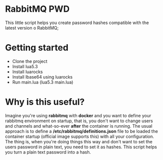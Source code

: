RabbitMQ PWD
============

This little script helps you create password hashes
compatible with the latest version o RabbitMQ;

Getting started
===============

* Clone the project
* Install lua5.3
* Install luarocks
* Install lbase64 using luarocks
* Run main.lua (lua5.3 main.lua)

Why is this useful?
===================

Imagine you're using **rabbitmq** with **docker**
and you want to define your rabbitmq environment
on startup, that is, you don't want to change users
and channels and what-so-ever **after** the container
is running. The usual approach is to define a
**/etc/rabbitmq/definitions.json** file to be
loaded the container startup (official image supports
this) with all your configuration. The thing is, when
you're doing things this way and don't
want to set the users password in plain text, you
need to set it as hashes. This script helps you
turn a plain text password into a hash.